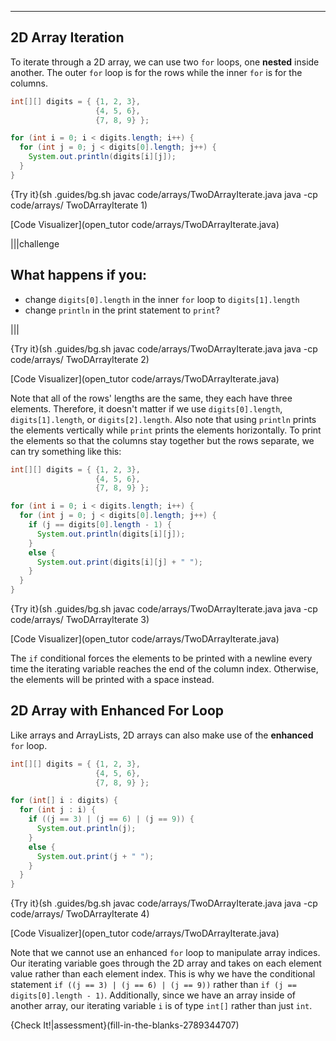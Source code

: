 ---

## 2D Array Iteration
To iterate through a 2D array, we can use two `for` loops, one **nested** inside another. The outer `for` loop is for the rows while the inner `for` is for the columns.

```java
int[][] digits = { {1, 2, 3},
                   {4, 5, 6}, 
                   {7, 8, 9} };

for (int i = 0; i < digits.length; i++) {
  for (int j = 0; j < digits[0].length; j++) {
    System.out.println(digits[i][j]);
  }
}
```

{Try it}(sh .guides/bg.sh javac code/arrays/TwoDArrayIterate.java java -cp code/arrays/ TwoDArrayIterate 1)

[Code Visualizer](open_tutor code/arrays/TwoDArrayIterate.java)

|||challenge
## What happens if you:
* change `digits[0].length` in the inner `for` loop to `digits[1].length`
* change `println` in the print statement to `print`?

|||

{Try it}(sh .guides/bg.sh javac code/arrays/TwoDArrayIterate.java java -cp code/arrays/ TwoDArrayIterate 2)

[Code Visualizer](open_tutor code/arrays/TwoDArrayIterate.java)

Note that all of the rows' lengths are the same, they each have three elements. Therefore, it doesn't matter if we use `digits[0].length`, `digits[1].length`, or `digits[2].length`. Also note that using `println` prints the elements vertically while `print` prints the elements horizontally. To print the elements so that the columns stay together but the rows separate, we can try something like this:

```java
int[][] digits = { {1, 2, 3},
                   {4, 5, 6}, 
                   {7, 8, 9} };

for (int i = 0; i < digits.length; i++) {
  for (int j = 0; j < digits[0].length; j++) {
    if (j == digits[0].length - 1) {
      System.out.println(digits[i][j]);
    }
    else {
      System.out.print(digits[i][j] + " ");
    }
  }
}
```

{Try it}(sh .guides/bg.sh javac code/arrays/TwoDArrayIterate.java java -cp code/arrays/ TwoDArrayIterate 3)

[Code Visualizer](open_tutor code/arrays/TwoDArrayIterate.java)

The `if` conditional forces the elements to be printed with a newline every time the iterating variable reaches the end of the column index. Otherwise, the elements will be printed with a space instead.

## 2D Array with Enhanced For Loop
Like arrays and ArrayLists, 2D arrays can also make use of the **enhanced** `for` loop. 

```java
int[][] digits = { {1, 2, 3},
                   {4, 5, 6}, 
                   {7, 8, 9} };

for (int[] i : digits) {
  for (int j : i) {
    if ((j == 3) | (j == 6) | (j == 9)) {
      System.out.println(j);
    }
    else {
      System.out.print(j + " ");
    }
  }
}
```

{Try it}(sh .guides/bg.sh javac code/arrays/TwoDArrayIterate.java java -cp code/arrays/ TwoDArrayIterate 4)

[Code Visualizer](open_tutor code/arrays/TwoDArrayIterate.java)

Note that we cannot use an enhanced `for` loop to manipulate array indices. Our iterating variable goes through the 2D array and takes on each element value rather than each element index. This is why we have the conditional statement `if ((j == 3) | (j == 6) | (j == 9))` rather than `if (j == digits[0].length - 1)`. Additionally, since we have an array inside of another array, our iterating variable `i` is of type `int[]` rather than just `int`.

{Check It!|assessment}(fill-in-the-blanks-2789344707)
